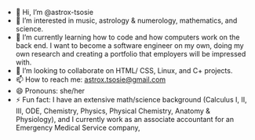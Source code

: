 - 👋 Hi, I’m @astrox-tsosie
- 👀 I’m interested in music, astrology & numerology, mathematics, and science.
- 🌱 I’m currently learning how to code and how computers work on the back end. I want to become a software engineer on my own, doing my own research and creating a portfolio that employers will be impressed with. 
- 💞️ I’m looking to collaborate on HTML/ CSS, Linux, and C+ projects. 
- 📫 How to reach me: astrox.tsosie@gmail.com
- 😄 Pronouns: she/her 
- ⚡ Fun fact: I have an extensive math/science background (Calculus I, II, III, ODE, Chemistry, Physics, Physical Chemistry, Anatomy & Physiology), and I currently work as an associate accountant for an Emergency Medical Service company, 

<!---
astrox-tsosie/astrox-tsosie is a ✨ special ✨ repository because its `README.md` (this file) appears on your GitHub profile.
You can click the Preview link to take a look at your changes.
--->
